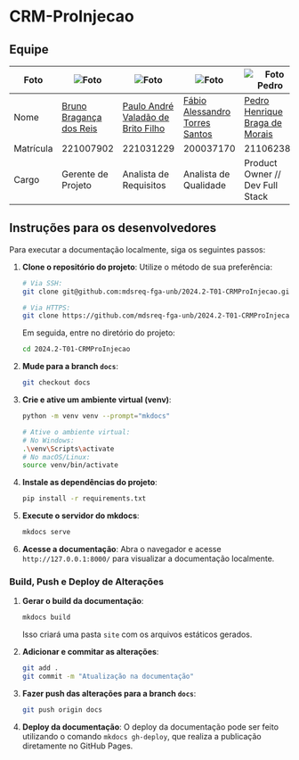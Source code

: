 # CRM-ProInjecao

## Equipe

| Foto      | ![Foto](https://avatars.githubusercontent.com/u/62809606?v=4) | ![Foto](https://avatars.githubusercontent.com/u/131913211?v=4) | ![Foto](https://avatars.githubusercontent.com/u/111324066?v=4) | ![Foto Pedro](https://avatars.githubusercontent.com/u/98167728?v=4) | ![Foto](https://avatars.githubusercontent.com/u/64455111?v=4) | ![Foto](https://avatars.githubusercontent.com/u/55404289?v=4) |
| --------- | ------------------------------------------------------------ | ------------------------------------------------------------ | ------------------------------------------------------------ | ------------------------------------------------------------ | ------------------------------------------------------------ | ------------------------------------------------------------ |
| Nome      | [Bruno Bragança dos Reis](https://github.com/BrunoBReis)     | [Paulo André Valadão de Brito Filho](https://github.com/paulofilho2) | [Fábio Alessandro Torres Santos](https://github.com/fabioaletorres) | [Pedro Henrique Braga de Morais](https://github.com)         | [Vinicius Angelo de Brito Vieira](https://github.com/viniciusvieira00) | [Arthur Heleno do Couto da Silva](https://github.com/arthur-heleno) |
| Matrícula | 221007902                                                    | 221031229                                                    | 200037170                                                    | 211062384                                                    | 190118059                                                    | 180116746                                                    |
| Cargo     | Gerente de Projeto                                           |  Analista de Requisitos                                                 | Analista de Qualidade                                        | Product Owner // Dev Full Stack                                       | Scrum Master // Dev Full Stack                      | Analista de Requisitos                                       |

## Instruções para os desenvolvedores

Para executar a documentação localmente, siga os seguintes passos:

1. **Clone o repositório do projeto**:
   Utilize o método de sua preferência:
   ```bash
   # Via SSH:
   git clone git@github.com:mdsreq-fga-unb/2024.2-T01-CRMProInjecao.git
   
   # Via HTTPS:
   git clone https://github.com/mdsreq-fga-unb/2024.2-T01-CRMProInjecao.git
   ```
   Em seguida, entre no diretório do projeto:
   ```bash
   cd 2024.2-T01-CRMProInjecao
   ```

2. **Mude para a branch `docs`**:
   ```bash
   git checkout docs
   ```

3. **Crie e ative um ambiente virtual (venv)**:
   ```bash
   python -m venv venv --prompt="mkdocs"
   
   # Ative o ambiente virtual:
   # No Windows:
   .\venv\Scripts\activate
   # No macOS/Linux:
   source venv/bin/activate
   ```

4. **Instale as dependências do projeto**:
   ```bash
   pip install -r requirements.txt
   ```

5. **Execute o servidor do mkdocs**:
   ```bash
   mkdocs serve
   ```

6. **Acesse a documentação**:
   Abra o navegador e acesse `http://127.0.0.1:8000/` para visualizar a documentação localmente.

### Build, Push e Deploy de Alterações

1. **Gerar o build da documentação**:
   ```bash
   mkdocs build
   ```
   Isso criará uma pasta `site` com os arquivos estáticos gerados.

2. **Adicionar e commitar as alterações**:
   ```bash
   git add .
   git commit -m "Atualização na documentação"
   ```

3. **Fazer push das alterações para a branch `docs`**:
   ```bash
   git push origin docs
   ```

4. **Deploy da documentação**:
   O deploy da documentação pode ser feito utilizando o comando `mkdocs gh-deploy`, que realiza a publicação diretamente no GitHub Pages.
